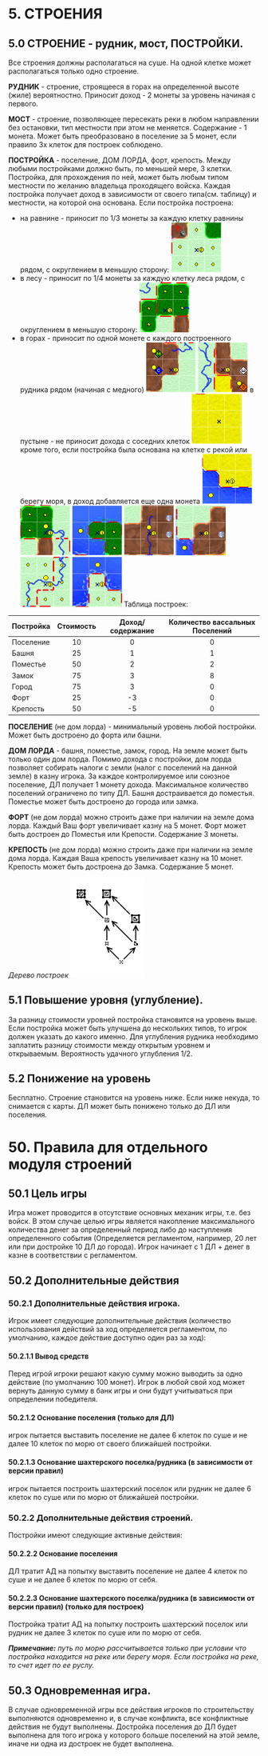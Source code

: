 # 5. СТРОЕНИЯ



## 5.0 CТРОЕНИЕ - рудник, мост, ПОСТРОЙКИ. 
Все строения должны располагаться на суше. На одной клетке может располагаться только одно строение.

**РУДНИК** - строение, строящееся в горах на определенной высоте (жиле) вероятностно. Приносит доход - 2 монеты за уровень начиная с первого.

**МОСТ** - строение, позволяющее пересекать реки в любом направлении без остановки, тип местности при этом не меняется. Содержание - 1 монета. Может быть преобразовано в поселение за 5 монет, если правило 3х клеток для построек соблюдено.

**ПОСТРОЙКА** - поселение, ДОМ ЛОРДА, форт, крепость.
Между любыми постройками должно быть, по меньшей мере, 3 клетки.
Постройка, для прохождения по ней, может быть любым типом местности по желанию владельца проходящего войска.
Каждая постройка получает доход в зависимости от своего типа(см. таблицу) и местности, на которой она основана. Если постройка построена:
- на равнине - приносит по 1/3 монеты за каждую клетку равнины рядом, с округлением в меньшую сторону:
![Доход с равнины](images/plain_income.png)
- в лесу - приносит по 1/4 монеты за каждую клетку леса рядом, с округлением в меньшую сторону:
![Доход с леса](images/forest_income.png)
- в горах - приносит по одной монете с каждого построенного рудника рядом (начиная с медного)
![Доход с гор1](images/mount1_income.png) ![Доход с гор2](images/mount2_income.png)
в пустыне - не приносит дохода с соседних клеток
![Доход с пустыни](images/desert_income.png)
кроме того, если постройка была основана на клетке с рекой или берегу моря, в доход добавляется еще одна монета
![Доход с воды1](images/water1_income.png) ![Доход с воды2](images/water2_income.png) ![Доход с воды3](images/water3_income.png) ![Доход с воды4](images/water4_income.png) ![Доход с воды5](images/water5_income.png) ![Доход с воды6](images/water6_income.png) ![Доход с воды7](images/water7_income.png)
Таблица построек:

| Постройка | Стоимость | Доход/содержание | Количество вассальных Поселений |
| :-------- | :-------: | :--------------: | :-----------: |
| Поселение | 10        | 0                | 0             |
| Башня     | 25        | 1                | 1             | 
| Поместье  | 50        | 2                | 2             | 
| Замок     | 75        | 3                | 8             | 
| Город     | 75        | 3                | 0             | 
| Форт      | 25        | -3               | 0             | 
| Крепость  | 50        | -5               | 0             | 

**ПОСЕЛЕНИЕ** (не дом лорда) - минимальный уровень любой постройки. Может быть достроено до форта или башни.

**ДОМ ЛОРДА** - башня, поместье, замок, город.
На земле может быть только один дом лорда.
Помимо дохода с постройки, дом лорда позволяет собирать налоги с земли (налог с поселений на данной земле) в казну игрока. За каждое контролируемое или союзное поселение, ДЛ получает 1 монету дохода. Максимальное количество поселений ограничено по типу ДЛ.
Башня достраивается до поместья. Поместье может быть достроено до города или замка.

**ФОРТ** (не дом лорда) можно строить даже при наличии на земле дома лорда. Каждый Ваш форт увеличивает казну на 5 монет. Форт может быть достроен до Поместья или Крепости. Содержание 3 монеты.

**КРЕПОСТЬ** (не дом лорда) можно строить даже при наличии на земле дома лорда. Каждая Ваша крепость увеличивает казну на 10 монет. Крепость может быть достроена до Замка. Содержание 5 монет.

*Дерево построек*
![Дерево построек](images/build_tree.png)

## 5.1 Повышение уровня (углубление).
За разницу стоимости уровней постройка становится на уровень выше. Если постройка может быть улучшена до нескольких типов, то игрок должен указать до какого именно. Для углубления рудника необходимо заплатить разницу стоимости между
открытым уровнем и открываемым. Вероятность удачного углубления 1/2.

## 5.2 Понижение на уровень
Бесплатно. Строение становится на уровень ниже. Если ниже некуда, то снимается с карты. ДЛ может быть понижено только до ДЛ или поселения.

# 50. Правила для отдельного модуля строений

## 50.1 Цель игры
Игра может проводится в отсутствие основных механик игры, т.е. без войск. В этом случае целью игры является накопление максимального количества денег за определенный период либо до наступления определенного события (Определяется регламентом, например, 20 лет или при достройке 10 ДЛ до города). Игрок начинает с 1 ДЛ + денег в казне в соответствии с регламентом.

## 50.2 Дополнительные действия 

### 50.2.1 Дополнительные действия игрока.
Игрок имеет следующие дополнительные действия (количество использования действий за ход определяется регламентом, по умолчанию, каждое действие доступно один раз за ход):

 #### 50.2.1.1 Вывод средств
  Перед игрой игроки решают какую сумму можно выводить за одно действие (по умолчанию 100 монет). Игрок в любой свой ход может вернуть данную сумму в банк игры и они будут учитываться при определении победителя.

 #### 50.2.1.2 Основание поселения (только для ДЛ)
  игрок пытается выставить поселение не далее 6 клеток по суше и не далее 10 клеток по морю от своего ближайшей постройки.

 #### 50.2.1.3 Основание шахтерского поселка/рудника (в зависимости от версии правил) 
  игрок пытается построить шахтерский поселок или рудник не далее 6 клеток по суше или по морю от ближайшей постройки.

### 50.2.2 Дополнительные действия строений.
Постройки имеют следующие активные действия:
 #### 50.2.2.2 Основание поселения
 ДЛ тратит АД на попытку выставить поселение не далее 4 клеток по суше и не далее 6 клеток по морю от себя.

 #### 50.2.2.3 Основание шахтерского поселка/рудника (в зависимости от версии правил) (только для построек)
 Постройка тратит АД на попытку построить шахтерский поселок или рудник не далее 3 клеток по суше или по морю от себя.

  ***Примечание:*** *путь по морю рассчитывается только при условии что постройка находится на реке или берегу моря. Если постройка на реке, то счет идет по ее руслу.*

## 50.3 Одновременная игра.
В случае одновременной игры все действия игроков по строительству выполняются одновременно и, в случае конфликта, все конфликтные действия не будут выполнены. Достройка поселения до ДЛ будет выполнена для того игрока у которого больше поселений на этой земле, иначе ни одна из достроек не будет выполнена.